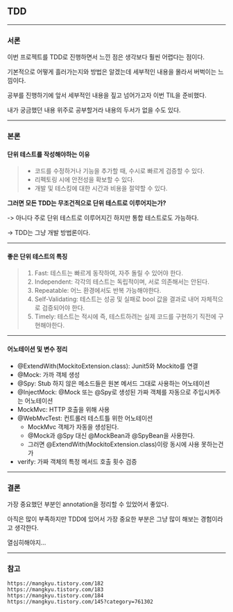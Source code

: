 ## TDD

<hr>

### 서론

이번 프로젝트를 TDD로 진행하면서 느낀 점은 생각보다 훨씬 어렵다는 점이다.

기본적으로 어떻게 흘러가는지와 방법은 알겠는데 세부적인 내용을 몰라서 버벅이는 느낌이다.

공부를 진행하기에 앞서 세부적인 내용을 짚고 넘어가고자 이번 TIL을 준비했다.

내가 궁금했던 내용 위주로 공부할거라 내용의 두서가 없을 수도 있다.

<hr>

### 본론

#### 단위 테스트를 작성해야하는 이유

> * 코드를 수정하거나 기능을 추가할 때, 수시로 빠르게 검증할 수 있다.
> * 리펙토링 시에 안전성을 확보할 수 있다.
> * 개발 및 테스킹에 대한 시간과 비용을 절약할 수 있다.

**그러면 모든 TDD는 무조건적으로 단위 테스트로 이루어지는가?**

-> 아니다 주로 단위 테스트로 이루어지긴 하지만 통합 테스트로도 가능하다.

-> TDD는 그냥 개발 방법론이다.

<hr>

#### 좋은 단위 테스트의 특징
> 1. Fast: 테스트는 빠르게 동작하여, 자주 돌릴 수 있어야 한다.
> 2. Independent: 각각의 테스트는 독립적이며, 서로 의존해서는 안된다.
> 3. Repeatable: 어느 환경에서도 반복 가능해야한다.
> 4. Self-Validating: 테스트는 성공 및 실패로 bool 값을 결과로 내어 자체적으로 검증되어야 한다.
> 5. Timely: 테스트는 적시에 즉, 테스트하려는 실제 코드를 구현하기 직전에 구현해야한다.

<hr>

#### 어노테이션 및 변수 정리 

* @ExtendWith(MockitoExtension.class): Junit5와 Mockito를 연결
* @Mock: 가까 객체 생성
* @Spy: Stub 하지 않은 메소드들은 원본 메서드 그대로 사용하는 어노테이션
* @InjectMock: @Mock 또는 @Spy로 생성된 가짜 객체를 자동으로 주입시켜주는 어노테이션
* MockMvc: HTTP 호출을 위해 사용
* @WebMvcTest: 컨트롤러 테스트틀 위한 어노테이션
    * MockMvc 객체가 자동을 생성된다.
    * @Mock과 @Spy 대신 @MockBean과 @SpyBean을 사용한다.
    * 그러면 @ExtendWith(MockitoExtension.class)이랑 동시에 사용 못하는건가
* verify: 가짜 객체의 특정 메서드 호출 횟수 검증

<hr>

### 결론

가장 중요했던 부분인 annotation을 정리할 수 있었어서 좋았다.

아직은 많이 부족하지만 TDD에 있어서 가장 중요한 부분은 그냥 많이 해보는 경험이라고 생각한다.

열심히해야지...

<hr>

### 참고

```text
https://mangkyu.tistory.com/182
https://mangkyu.tistory.com/183
https://mangkyu.tistory.com/184
https://mangkyu.tistory.com/145?category=761302
```

